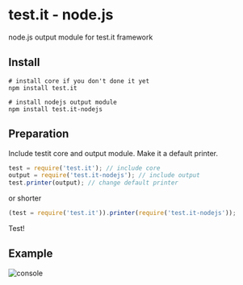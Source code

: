 test.it - node.js
===================

node.js output module for test.it framework

## Install
```
# install core if you don't done it yet
npm install test.it

# install nodejs output module
npm install test.it-nodejs
```

## Preparation
Include testit core and output module. Make it a default printer.
```javascript
test = require('test.it'); // include core
output = require('test.it-nodejs'); // include output
test.printer(output); // change default printer
```
or shorter
```javascript
(test = require('test.it')).printer(require('test.it-nodejs'));
```
Test!

## Example
![console](https://f.cloud.github.com/assets/3748976/1114018/937bf36e-1a0d-11e3-8a37-5450efca4362.png)
